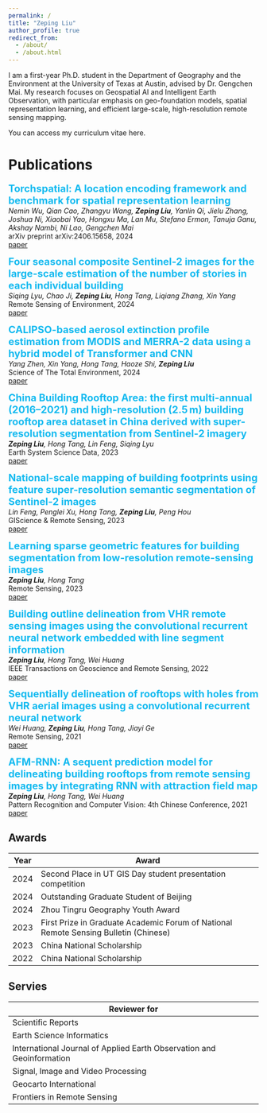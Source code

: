 ```yaml
---
permalink: /
title: "Zeping Liu"
author_profile: true
redirect_from: 
  - /about/
  - /about.html
---
```


I am a first-year Ph.D. student in the Department of Geography and the Environment at the University of Texas at Austin, advised by Dr. Gengchen Mai. My research focuses on Geospatial AI and Intelligent Earth Observation, with particular emphasis on geo-foundation models, spatial representation learning, and efficient large-scale, high-resolution remote sensing mapping.

You can access my curriculum vitae here.

Publications
======
<span style="color: #13baf0; font-size: 20px;"><b>Torchspatial: A location encoding framework and benchmark for spatial representation learning</b></span>  
_Nemin Wu, Qian Cao, Zhangyu Wang, **Zeping Liu**, Yanlin Qi, Jielu Zhang, Joshua Ni, Xiaobai Yao, Hongxu Ma, Lan Mu, Stefano Ermon, Tanuja Ganu, Akshay Nambi, Ni Lao, Gengchen Mai_  
arXiv preprint arXiv:2406.15658, 2024  
[paper](https://arxiv.org/abs/2406.15658)

<span style="color: #13baf0; font-size: 20px;"><b>Four seasonal composite Sentinel-2 images for the large-scale estimation of the number of stories in each individual building</b></span>  
_Siqing Lyu, Chao Ji, **Zeping Liu**, Hong Tang, Liqiang Zhang, Xin Yang_  
Remote Sensing of Environment, 2024  
[paper](https://www.sciencedirect.com/science/article/pii/S0034425724000282)

<span style="color: #13baf0; font-size: 20px;"><b>CALIPSO-based aerosol extinction profile estimation from MODIS and MERRA-2 data using a hybrid model of Transformer and CNN
</b></span>  
_Yang Zhen, Xin Yang, Hong Tang, Haoze Shi, **Zeping Liu**_  
Science of The Total Environment, 2024  
[paper](https://www.sciencedirect.com/science/article/pii/S0048969724065793)

<span style="color: #13baf0; font-size: 20px;"><b>China Building Rooftop Area: the first multi-annual (2016–2021) and high-resolution (2.5 m) building rooftop area dataset in China derived with super-resolution segmentation from Sentinel-2 imagery</b></span>  
_**Zeping Liu**, Hong Tang, Lin Feng, Siqing Lyu_  
Earth System Science Data, 2023  
[paper](https://essd.copernicus.org/articles/15/3547/2023/essd-15-3547-2023.html)

<span style="color: #13baf0; font-size: 20px;"><b>National-scale mapping of building footprints using feature super-resolution semantic segmentation of Sentinel-2 images</b></span>  
_Lin Feng, Penglei Xu, Hong Tang, **Zeping Liu**, Peng Hou_  
GIScience & Remote Sensing, 2023  
[paper](https://www.tandfonline.com/doi/pdf/10.1080/15481603.2023.2196154)

<span style="color: #13baf0; font-size: 20px;"><b>Learning sparse geometric features for building segmentation from low-resolution remote-sensing images</b></span>  
_**Zeping Liu**, Hong Tang_  
Remote Sensing, 2023  
[paper](https://www.mdpi.com/2072-4292/15/7/1741)

<span style="color: #13baf0; font-size: 20px;"><b>Building outline delineation from VHR remote sensing images using the convolutional recurrent neural network embedded with line segment information</b></span>  
_**Zeping Liu**, Hong Tang, Wei Huang_  
IEEE Transactions on Geoscience and Remote Sensing, 2022  
[paper](https://drive.google.com/file/d/1cV8hM7Ad_OOYLTwzjnpCml9QWrWJZeVn/view)

<span style="color: #13baf0; font-size: 20px;"><b>Sequentially delineation of rooftops with holes from VHR aerial images using a convolutional recurrent neural network</b></span>  
_Wei Huang, **Zeping Liu**, Hong Tang, Jiayi Ge_  
Remote Sensing, 2021  
[paper](https://drive.google.com/file/d/1cV8hM7Ad_OOYLTwzjnpCml9QWrWJZeVn/view)

<span style="color: #13baf0; font-size: 20px;"><b>AFM-RNN: A sequent prediction model for delineating building rooftops from remote sensing images by integrating RNN with attraction field map</b></span>  
_**Zeping Liu**, Hong Tang, Wei Huang_  
Pattern Recognition and Computer Vision: 4th Chinese Conference, 2021  
[paper](https://link.springer.com/chapter/10.1007/978-3-030-88007-1_39)

Awards
------
| **Year** | **Award**                                                                                     |
|----------|-----------------------------------------------------------------------------------------------|
| 2024     | Second Place in UT GIS Day student presentation competition                                   |
| 2024     | Outstanding Graduate Student of Beijing                                                      |
| 2024     | Zhou Tingru Geography Youth Award                                                            |
| 2023     | First Prize in Graduate Academic Forum of National Remote Sensing Bulletin (Chinese)         |
| 2023     | China National Scholarship                                                                   |
| 2022     | China National Scholarship                                                                   |


Servies
------
| **Reviewer for**                                      |
|-------------------------------------------------------|
| Scientific Reports                                    |
| Earth Science Informatics                             |
| International Journal of Applied Earth Observation and Geoinformation |
| Signal, Image and Video Processing                    |
| Geocarto International                                |
| Frontiers in Remote Sensing                           |




